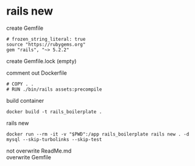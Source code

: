 # rails new
create Gemfile
```
# frozen_string_literal: true
source "https://rubygems.org"
gem "rails", "~> 5.2.2"
```
create Gemfile.lock (empty)

comment out Dockerfile
```
# COPY . .
# RUN ./bin/rails assets:precompile
```

build container
```
docker build -t rails_boilerplate .
```

rails new
```
docker run --rm -it -v "$PWD":/app rails_boilerplate rails new . -d mysql --skip-turbolinks --skip-test
```

not overwrite ReadMe.md  
overwrite Gemfile